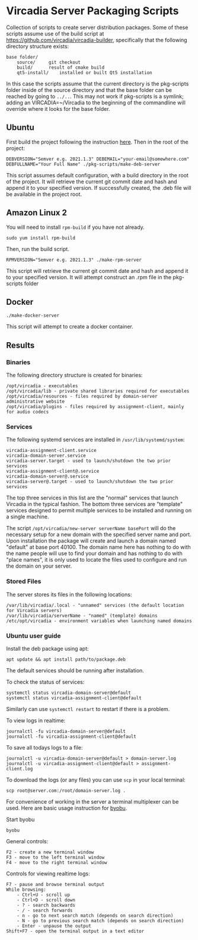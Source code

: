 # Vircadia Server Packaging Scripts

Collection of scripts to create server distribution packages. Some of these scripts assume
use of the build script at https://github.com/vircadia/vircadia-builder, specifically that
the following directory structure exists:

```
base folder/
	source/		git checkout
	build/		result of cmake build
	qt5-install/	installed or built Qt5 installation
```

In this case the scripts assume that the current directory is the pkg-scripts folder inside of the source directory
and that the base folder can be reached by going to `../..`. This may not work if pkg-scripts is a symlink; adding an VIRCADIA=~/Vircadia to the beginning of the commandline will override where it looks for the base folder.

## Ubuntu
First build the project following the instruction [here](../BUILD_LINUX.md).
Then in the root of the project:
```
DEBVERSION="Semver e.g. 2021.1.3" DEBEMAIL="your-email@somewhere.com" DEBFULLNAME="Your Full Name" ./pkg-scripts/make-deb-server
```
This script assumes default configuration, with a build directory in the root of the project.
It will retrieve the current git commit date and hash and append it to your specified version. If successfully created, the .deb file will be available in the project root.

## Amazon Linux 2

You will need to install `rpm-build` if you have not already.
```
sudo yum install rpm-build
```
Then, run the build script.
```
RPMVERSION="Semver e.g. 2021.1.3" ./make-rpm-server
```

This script will retrieve the current git commit date and hash and append it to your specified version.
It will attempt construct an .rpm file in the pkg-scripts folder

## Docker
```
./make-docker-server
```

This script will attempt to create a docker container.

## Results

### Binaries

The following directory structure is created for binaries:
```
/opt/vircadia - executables
/opt/vircadia/lib - private shared libraries required for executables
/opt/vircadia/resources - files required by domain-server administrative website
/opt/vircadia/plugins - files required by assignment-client, mainly for audio codecs
```

### Services

The following systemd services are installed in `/usr/lib/systemd/system`:
```
vircadia-assignment-client.service
vircadia-domain-server.service
vircadia-server.target - used to launch/shutdown the two prior services
vircadia-assignment-client@.service
vircadia-domain-server@.service
vircadia-server@.target - used to launch/shutdown the two prior services
```

The top three services in this list are the "normal" services that launch Vircadia
in the typical fashion. The bottom three services are "template" services designed
to permit multiple services to be installed and running on a single machine.

The script `/opt/vircadia/new-server serverName basePort` will do the necessary
setup for a new domain with the specified server name and port. Upon installation
the package will create and launch a domain named "default" at base port 40100.
The domain name here has nothing to do with the name people will use to find your
domain and has nothing to do with "place names", it is only used to locate the files
used to configure and run the domain on your server.

### Stored Files

The server stores its files in the following locations:
```
/var/lib/vircadia/.local - "unnamed" services (the default location for Vircadia servers)
/var/lib/vircadia/serverName - "named" (template) domains
/etc/opt/vircadia - environment variables when launching named domains
```

### Ubuntu user guide

Install the deb package using apt:

```
apt update && apt install path/to/package.deb
```

The default services should be running after installation.

To check the status of services:
```
systemctl status vircadia-domain-server@default
systemctl status vircadia-assignment-client@default
```
Similarly can use `systemctl restart` to restart if there is a problem.

To view logs in realtime:
```
journalctl -fu vircadia-domain-server@default
journalctl -fu vircadia-assignment-client@default
```

To save all todays logs to a file:
```
journalctl -u vircadia-domain-server@default > domain-server.log
journalctl -u vircadia-assignment-client@default > assignment-client.log
```

To download the logs (or any files) you can use `scp` in your local terminal:
```
scp root@server.com:/root/domain-server.log .
```

For convenience of working in the server a terminal multiplexer can be used. Here are basic usage instruction for [byobu](https://www.byobu.org).

Start byobu
```
byobu
```

General controls:
```
F2 - create a new terminal window
F3 - move to the left terminal window
F4 - move to the right terminal window
```

Controls for viewing realtime logs:
```
F7 - pause and browse terminal output
While browsing:
    - Ctrl+U - scroll up
    - Ctrl+D - scroll down
    - ? - search backwards
    - / - search forwards
    - n - go to next search match (depends on search direction)
    - N - go to previous search match (depends on search direction)
    - Enter - unpause the output
Shift+F7 - open the terminal output in a text editor
```
